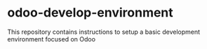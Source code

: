 # odoo-develop-environment
This repository contains instructions to setup a basic development environment focused on Odoo
